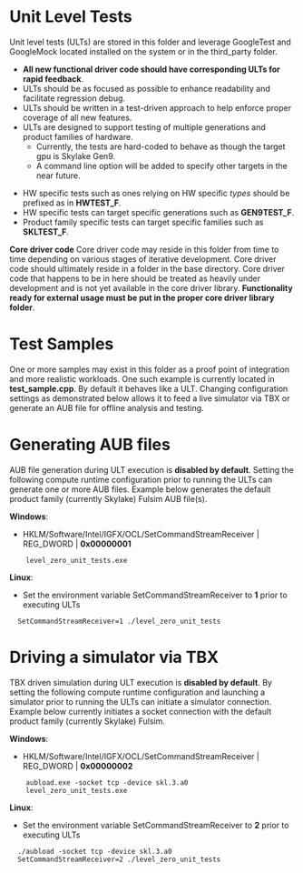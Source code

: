 
# Unit Level Tests
Unit level tests (ULTs) are stored in this folder and leverage GoogleTest and GoogleMock located installed on the system or in the third_party folder. 

* **All new functional driver code should have corresponding ULTs for rapid feedback**.
* ULTs should be as focused as possible to enhance readability and facilitate regression debug.
* ULTs should be written in a test-driven approach to help enforce proper coverage of all new features.
* ULTs are designed to support testing of multiple generations and product families of hardware.  
    - Currently, the tests are hard-coded to behave as though the target gpu is Skylake Gen9.  
    - A command line option will be added to specify other targets in the near future.
- HW specific tests such as ones relying on HW specific *types* should be prefixed as in **HWTEST_F**. 
- HW specific tests can target specific generations such as **GEN9TEST_F**.
- Product family specific tests can target specific families such as **SKLTEST_F**.

**Core driver code**
Core driver code may reside in this folder from time to time depending on various stages of iterative development.  Core driver code should ultimately reside in a folder in the base directory.  Core driver code that happens to be in here should be treated as heavily under development and is not yet available in the core driver library.  **Functionality ready for external usage must be put in the proper core driver library folder**.

# Test Samples
One or more samples may exist in this folder as a proof point of integration and more realistic workloads.  One such example is currently located in **test_sample.cpp**.  By default it behaves like a ULT.  Changing configuration settings as demonstrated below allows it to feed a live simulator via TBX or generate an AUB file for offline analysis and testing.

# Generating AUB files
AUB file generation during ULT execution is **disabled by default**.  Setting the following compute runtime configuration prior to running the ULTs can generate one or more AUB files. Example below generates the default product family (currently Skylake) Fulsim AUB file(s).

**Windows**:  
  * HKLM/Software/Intel/IGFX/OCL/SetCommandStreamReceiver | REG_DWORD | **0x00000001**
~~~~
    level_zero_unit_tests.exe
  ~~~~

**Linux**:
  * Set the environment variable SetCommandStreamReceiver to **1** prior to executing ULTs
  ~~~~
    SetCommandStreamReceiver=1 ./level_zero_unit_tests
  ~~~~

# Driving a simulator via TBX
TBX driven simulation during ULT execution is **disabled by default**.  By setting the following compute runtime configuration and launching a simulator prior to running the ULTs can initiate a simulator connection.  Example below currently initiates a socket connection with the default product family (currently Skylake) Fulsim.  

**Windows**:  
  * HKLM/Software/Intel/IGFX/OCL/SetCommandStreamReceiver | REG_DWORD | **0x00000002**
~~~~
    aubload.exe -socket tcp -device skl.3.a0
    level_zero_unit_tests.exe
  ~~~~

**Linux**:
  * Set the environment variable SetCommandStreamReceiver to **2** prior to executing ULTs
  ~~~~
    ./aubload -socket tcp -device skl.3.a0
    SetCommandStreamReceiver=2 ./level_zero_unit_tests
  ~~~~
  
